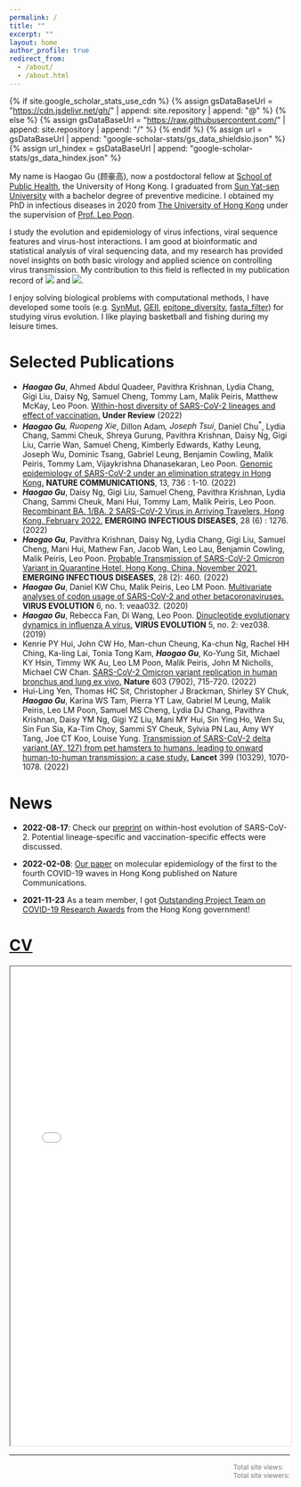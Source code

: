 ```yaml
---
permalink: /
title: ""
excerpt: ""
layout: home
author_profile: true
redirect_from: 
  - /about/
  - /about.html
---
```


{% if site.google_scholar_stats_use_cdn %}
{% assign gsDataBaseUrl = "https://cdn.jsdelivr.net/gh/" | append: site.repository | append: "@" %}
{% else %}
{% assign gsDataBaseUrl = "https://raw.githubusercontent.com/" | append: site.repository | append: "/" %}
{% endif %}
{% assign url = gsDataBaseUrl | append: "google-scholar-stats/gs_data_shieldsio.json" %}
{% assign url_hindex = gsDataBaseUrl | append: "google-scholar-stats/gs_data_hindex.json" %}

<span class="anchor" id="about-me"></span>
My name is Haogao Gu (顾豪高), now a postdoctoral fellow at [School of Public Health](https://sph.hku.hk/), the University of Hong Kong. I graduated from [Sun Yat-sen University](https://www.sysu.edu.cn/sysuen/) with a bachelor degree of preventive medicine. I obtained my PhD in infectious diseases in 2020 from [The University of Hong Kong](https://www.hku.hk/) under the supervision of [Prof. Leo Poon](https://sph.hku.hk/en/Biography/Poon-Lit-Man-Leo). 

I study the evolution and epidemiology of virus infections, viral sequence features and virus-host interactions. I am good at bioinformatic and statistical analysis of viral sequencing data, and my research has provided novel insights on both basic virology and applied science on controlling virus transmission. My contribution to this field is reflected in my publication record of <a href='https://scholar.google.com/citations?user=sie-ZJkAAAAJ'><img src="https://img.shields.io/endpoint?url={{ url | url_encode }}&logo=Google%20Scholar&labelColor=f6f6f6&color=9cf&style=flat&label=citations"></a> and <a href='https://scholar.google.com/citations?user=sie-ZJkAAAAJ'><img src="https://img.shields.io/endpoint?url={{ url_hindex | url_encode }}&logo=Google%20Scholar&labelColor=f6f6f6&color=9cf&style=flat&label=h-index"></a>. 

I enjoy solving biological problems with computational methods, I have developed some tools (e.g. [SynMut](https://github.com/Koohoko/SynMut), [GEII](https://leo-poon-lab-geii-scriptsweb-app-pk8r5m.streamlitapp.com/), [epitope_diversity](https://github.com/Koohoko/epitope_diversity), [fasta_filter](https://github.com/Koohoko/fasta_filter)) for studying virus evolution. I like playing basketball and fishing during my leisure times. 

# Selected Publications
- _**Haogao Gu**_, Ahmed Abdul Quadeer, Pavithra Krishnan, Lydia Chang, Gigi Liu, Daisy Ng, Samuel Cheng, Tommy Lam, Malik Peiris, Matthew McKay, Leo Poon. [Within-host diversity of SARS-CoV-2 lineages and effect of vaccination.](https://www.researchsquare.com/article/rs-1927944/v1) **Under Review** (2022) 
- _**Haogao Gu**_<sup>*</sup>, Ruopeng Xie<sup>*</sup>, Dillon Adam<sup>*</sup>, Joseph Tsui<sup>*</sup>, Daniel Chu<sup>*</sup>, Lydia Chang, Sammi Cheuk, Shreya Gurung, Pavithra Krishnan, Daisy Ng, Gigi Liu, Carrie Wan, Samuel Cheng, Kimberly Edwards, Kathy Leung, Joseph Wu, Dominic Tsang, Gabriel Leung, Benjamin Cowling, Malik Peiris, Tommy Lam, Vijaykrishna Dhanasekaran, Leo Poon. [Genomic epidemiology of SARS-CoV-2 under an elimination strategy in Hong Kong.](https://pubmed.ncbi.nlm.nih.gov/35136039/) **NATURE COMMUNICATIONS**, 13, 736 : 1-10. (2022) <i><span class='show_paper_citations' data='sie-ZJkAAAAJ:aqlVkmm33-oC'></span></i>
- _**Haogao Gu**_, Daisy Ng, Gigi Liu, Samuel Cheng, Pavithra Krishnan, Lydia Chang, Sammi Cheuk, Mani Hui, Tommy Lam, Malik Peiris, Leo Poon. [Recombinant BA. 1/BA. 2 SARS-CoV-2 Virus in Arriving Travelers, Hong Kong, February 2022.](https://www.ncbi.nlm.nih.gov/pmc/articles/PMC9155883/) **EMERGING INFECTIOUS DISEASES**, 28 (6) : 1276. (2022) <i><span class='show_paper_citations' data='sie-ZJkAAAAJ:9ZlFYXVOiuMC'></span></i>
- _**Haogao Gu**_, Pavithra Krishnan, Daisy Ng, Lydia Chang, Gigi Liu, Samuel Cheng, Mani Hui, Mathew Fan, Jacob Wan, Leo Lau, Benjamin Cowling, Malik Peiris, Leo Poon. [Probable Transmission of SARS-CoV-2 Omicron Variant in Quarantine Hotel, Hong Kong, China, November 2021.](https://www.ncbi.nlm.nih.gov/pmc/articles/PMC8798678/) **EMERGING INFECTIOUS DISEASES**, 28 (2): 460. (2022) <i><span class='show_paper_citations' data='sie-ZJkAAAAJ:ULOm3_A8WrAC'></span></i>
- _**Haogao Gu**_, Daniel KW Chu, Malik Peiris, Leo LM Poon. [Multivariate analyses of codon usage of SARS-CoV-2 and other betacoronaviruses.](https://pubmed.ncbi.nlm.nih.gov/32431949/) **VIRUS EVOLUTION** 6, no. 1: veaa032. (2020) <i><span class='show_paper_citations' data='sie-ZJkAAAAJ:Tyk-4Ss8FVUC'></span></i>
- _**Haogao Gu**_, Rebecca Fan, Di Wang, Leo Poon. [Dinucleotide evolutionary dynamics in influenza A virus.](https://pubmed.ncbi.nlm.nih.gov/31737288/) **VIRUS EVOLUTION** 5, no. 2: vez038. (2019) <i><span class='show_paper_citations' data='sie-ZJkAAAAJ:u-x6o8ySG0sC'></span></i>
- Kenrie PY Hui, John CW Ho, Man-chun Cheung, Ka-chun Ng, Rachel HH Ching, Ka-ling Lai, Tonia Tong Kam, _**Haogao Gu**_, Ko-Yung Sit, Michael KY Hsin, Timmy WK Au, Leo LM Poon, Malik Peiris, John M Nicholls, Michael CW Chan. [SARS-CoV-2 Omicron variant replication in human bronchus and lung ex vivo.](https://pubmed.ncbi.nlm.nih.gov/35104836/) **Nature** 603 (7902), 715-720. (2022) <i><span class='show_paper_citations' data='sie-ZJkAAAAJ:qxL8FJ1GzNcC'></span></i>
- Hui-Ling Yen, Thomas HC Sit, Christopher J Brackman, Shirley SY Chuk, _**Haogao Gu**_, Karina WS Tam, Pierra YT Law, Gabriel M Leung, Malik Peiris, Leo LM Poon, Samuel MS Cheng, Lydia DJ Chang, Pavithra Krishnan, Daisy YM Ng, Gigi YZ Liu, Mani MY Hui, Sin Ying Ho, Wen Su, Sin Fun Sia, Ka-Tim Choy, Sammi SY Cheuk, Sylvia PN Lau, Amy WY Tang, Joe CT Koo, Louise Yung. [Transmission of SARS-CoV-2 delta variant (AY. 127) from pet hamsters to humans, leading to onward human-to-human transmission: a case study.](https://pubmed.ncbi.nlm.nih.gov/35104836/) **Lancet** 399 (10329), 1070-1078. (2022) <i><span class='show_paper_citations' data='sie-ZJkAAAAJ:4DMP91E08xMC'></span></i>

# News
- **2022-08-17**: Check our [preprint](https://www.researchsquare.com/article/rs-1927944/v1) on within-host evolution of SARS-CoV-2. Potential lineage-specific and vaccination-specific effects were discussed. 

- **2022-02-08**: [Our paper](https://www.nature.com/articles/s41467-022-28420-7) on molecular epidemiology of the first to the fourth COVID-19 waves in Hong Kong published on Nature Communications.

- **2021-11-23** As a team member, I got [Outstanding Project Team on COVID-19 Research Awards](https://www.info.gov.hk/gia/general/202111/23/P2021112300465.htm) from the Hong Kong government!

# [CV](/files/CV/CV_haogao.pdf)
<iframe src="/web/viewer.html?file=/files/CV/CV_haogao.pdf#pagemode=none" width="100%" height="860"></iframe>

<hr />
<span id="busuanzi_container_site_pv" style="font-size:12px;color:#777777;float:right">
    Total site views: <span id="busuanzi_value_site_pv"></span><br>
    Total site viewers: <span id="busuanzi_value_site_uv"></span>
  </span>
  